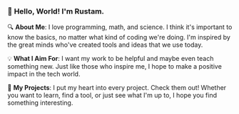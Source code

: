 ### 🚀 **Hello, World! I'm Rustam.**

🔍 **About Me**:
I love programming, math, and science. I think it's important to know the basics, no matter what kind of coding we're doing. I'm inspired by the great minds who've created tools and ideas that we use today.

💡 **What I Aim For**:
I want my work to be helpful and maybe even teach something new. Just like those who inspire me, I hope to make a positive impact in the tech world.

🔗 **My Projects**:
I put my heart into every project. Check them out! Whether you want to learn, find a tool, or just see what I'm up to, I hope you find something interesting.
